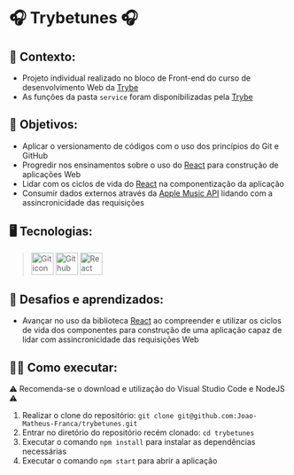 # 🎧 Trybetunes 🎧 #
## 📝 Contexto: 
* Projeto individual realizado no bloco de Front-end do curso de desenvolvimento Web da
<a href="https://www.betrybe.com/">Trybe</a>
* As funções da pasta ``` service ``` foram disponibilizadas pela
<a href="https://www.betrybe.com/">Trybe</a>
## 🎯 Objetivos: 
* Aplicar o versionamento de códigos com o uso dos princípios do Git e GitHub
* Progredir nos ensinamentos sobre o uso do <a href="https://react.dev/">React</a> para construção de aplicações Web 
* Lidar com os ciclos de vida do <a href="https://react.dev/">React</a> na componentização da aplicação
* Consumir dados externos através da <a href="https://developer.apple.com/documentation/applemusicapi">Apple Music API</a> lidando com a assincronicidade das requisições
## 🖥️ Tecnologias:
> <img src="https://cdn.jsdelivr.net/gh/devicons/devicon/icons/git/git-original.svg" height=40 alt="Git icon"/>
> <img src="https://cdn.jsdelivr.net/gh/devicons/devicon/icons/github/github-original.svg" height=40 alt="Github icon"/>
> <img src="https://cdn.jsdelivr.net/gh/devicons/devicon/icons/react/react-original.svg" height=40 alt="React icon"/>
## 🧠 Desafios e aprendizados:
* Avançar no uso da biblioteca <a href="https://react.dev/">React</a> ao compreender e utilizar os ciclos de vida dos componentes para construção de uma aplicação capaz de lidar com assincronicidade das requisições Web
## 👨‍💻 Como executar: 
⚠️ Recomenda-se o download e utilização do Visual Studio Code e NodeJS ⚠️
1. Realizar o clone do repositório: ``` git clone git@github.com:Joao-Matheus-Franca/trybetunes.git ```
2. Entrar no diretório do repositório recém clonado: ``` cd trybetunes ``` 
3. Executar o comando ``` npm install ``` para instalar as dependências necessárias
4. Executar o comando ``` npm start ``` para abrir a aplicação
